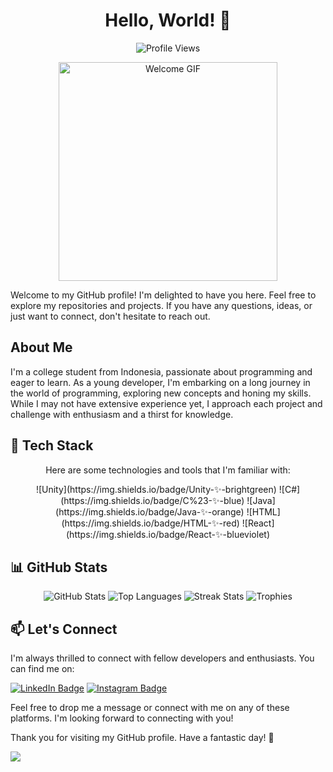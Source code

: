 <div align="center">
  <h1>Hello, World! 👋</h1>
</div>

<p align="center">
  <img src="https://komarev.com/ghpvc/?username=raxelf" alt="Profile Views">
</p>

<p align="center">
  <img src="https://i.postimg.cc/hjKbtnW1/guitar-guitar-solo.gif" height="350px" alt="Welcome GIF"/>
</p>

Welcome to my GitHub profile! I'm delighted to have you here. Feel free to explore my repositories and projects. If you have any questions, ideas, or just want to connect, don't hesitate to reach out.

## About Me

I'm a college student from Indonesia, passionate about programming and eager to learn. As a young developer, I'm embarking on a long journey in the world of programming, exploring new concepts and honing my skills. While I may not have extensive experience yet, I approach each project and challenge with enthusiasm and a thirst for knowledge.

## 🌱 Tech Stack

<div align="center">
  <p>Here are some technologies and tools that I'm familiar with:</p>
</div>

<div align="center">
![Unity](https://img.shields.io/badge/Unity-✨-brightgreen)
![C#](https://img.shields.io/badge/C%23-✨-blue)
![Java](https://img.shields.io/badge/Java-✨-orange)
![HTML](https://img.shields.io/badge/HTML-✨-red)
![React](https://img.shields.io/badge/React-✨-blueviolet)
</div>

## 📊 GitHub Stats

<div align="center">
  <img src="https://github-readme-stats.vercel.app/api?username=raxelf&show_icons=true&theme=dark" alt="GitHub Stats">
  <img src="https://github-readme-stats.vercel.app/api/top-langs/?username=raxelf&layout=compact&theme=dark" alt="Top Languages">
  <img src="https://github-readme-streak-stats.herokuapp.com/?user=raxelf&theme=dark" alt="Streak Stats">
  <img src="https://github-profile-trophy.vercel.app/?username=raxelf&theme=dark" alt="Trophies">
</div>

## 📫 Let's Connect

I'm always thrilled to connect with fellow developers and enthusiasts. You can find me on:

[![LinkedIn Badge](https://img.shields.io/badge/LinkedIn-Connect-blue?style=flat-square&logo=linkedin)](https://www.linkedin.com/in/raxelf)
[![Instagram Badge](https://img.shields.io/badge/Instagram-Follow-purple?style=flat-square&logo=instagram)](https://www.instagram.com/raxelf_)

Feel free to drop me a message or connect with me on any of these platforms. I'm looking forward to connecting with you!

Thank you for visiting my GitHub profile. Have a fantastic day! 🌟

<img src="https://i.postimg.cc/9XKJHrFG/m200-anime.gif" />
